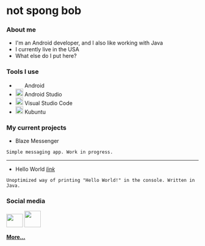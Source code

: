 # not spong bob

### About me
* I'm an Android developer, and I also like working with Java
* I currently live in the USA
* What else do I put here?

### Tools I use
* <img src="https://www.pikpng.com/pngl/b/52-521990_android-download-transparent-png-image-high-resolution-android.png" height="15px" width="20px"> Android</br >
* <img src="https://www.startpage.com/av/proxy-image?piurl=https%3A%2F%2F2.bp.blogspot.com%2F-tzm1twY_ENM%2FXlCRuI0ZkRI%2FAAAAAAAAOso%2FBmNOUANXWxwc5vwslNw3WpjrDlgs9PuwQCLcBGAsYHQ%2Fs1600%2Fpasted%252Bimage%252B0.png&sp=1610378693T9b33feaf22e2a54e4117a731cac52ece46b271e868194c1ec0b579adb683a506" height="20px" width="20px"> Android Studio</br >
* <img src="https://www.startpage.com/av/proxy-image?piurl=https%3A%2F%2Fupload.wikimedia.org%2Fwikipedia%2Fcommons%2Fthumb%2F9%2F9a%2FVisual_Studio_Code_1.35_icon.svg%2F1024px-Visual_Studio_Code_1.35_icon.svg.png&sp=1610378748T699566484a68e11e3ea89f0cc7f930db11e5c501422be4eb08d4ab373b342dd1" height="20px" width="20px"> Visual Studio Code</br >
* <img src="https://www.startpage.com/av/proxy-image?piurl=https%3A%2F%2Fupload.wikimedia.org%2Fwikipedia%2Fcommons%2Fthumb%2F1%2F1f%2FKubuntu_logo.svg%2F1200px-Kubuntu_logo.svg.png&sp=1610378891T958b79bbe0ae5cfbd99e93c6637170fc25d59856ea8356d4ce3bdec25b677a7b" height="20px" width="20px"> Kubuntu</br >

### My current projects
* Blaze Messenger
```
Simple messaging app. Work in progress.
```
---
* Hello World [*link*](https://github.com/RoblokazPlays/helloworld)
```
Unoptimized way of printing "Hello World!" in the console. Written in Java.
```

### Social media
<a href="https://twitter.com/NetworkGalaxies"><img src="https://i.pinimg.com/originals/88/69/9b/88699b2ec3b3164abaf20a23e20ed935.png" height="35px" width="43px"></a>
<a href="https://patreon.com/blazemessenger"><img src="https://decentered.co.uk/wp-content/uploads/2019/12/patreon-logo-png-badge-7.png" height="43px" width="43px"></a>

[**More...**](https://linktr.ee/notspongbob)

<!--
<a href="https://linktr.ee/notspongbob"><img src="https://logodownload.org/wp-content/uploads/2019/09/linktree-logo-4.png" height="35px"></a>
-->
